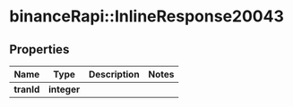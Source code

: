 # binanceRapi::InlineResponse20043


## Properties
Name | Type | Description | Notes
------------ | ------------- | ------------- | -------------
**tranId** | **integer** |  | 


